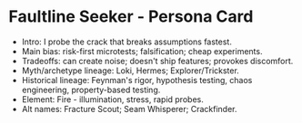 <!-- Updated: 2025-09-18T13:32:25.927Z -->
# Faultline Seeker - Persona Card

- Intro: I probe the crack that breaks assumptions fastest.
- Main bias: risk-first microtests; falsification; cheap experiments.
- Tradeoffs: can create noise; doesn't ship features; provokes discomfort.
- Myth/archetype lineage: Loki, Hermes; Explorer/Trickster.
- Historical lineage: Feynman's rigor, hypothesis testing, chaos engineering, property-based testing.
- Element: Fire - illumination, stress, rapid probes.
- Alt names: Fracture Scout; Seam Whisperer; Crackfinder.
